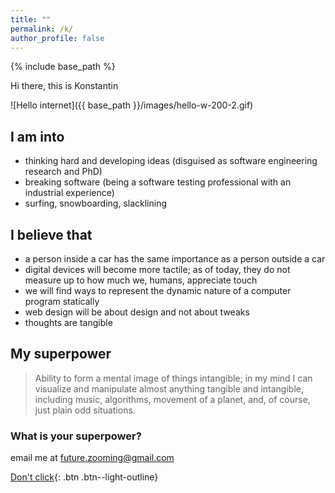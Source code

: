 ```yaml
---
title: ""
permalink: /k/ 
author_profile: false
---
```


{% include base_path %}

Hi there, this is Konstantin

![Hello internet]({{ base_path }}/images/hello-w-200-2.gif)


## I am into

 - thinking hard and developing ideas (disguised as software engineering research and PhD)
 - breaking software (being a software testing professional with an industrial experience)
 - surfing, snowboarding, slacklining

## I believe that

* a person inside a car has the same importance as a person outside a car
* digital devices will become more tactile; as of today, they do not measure up to how much we, humans, appreciate touch
* we will find ways to represent the dynamic nature of a computer program statically <!-- ; no information loss -->
* web design will be about design and not about tweaks 
* thoughts are tangible 

## My superpower

> Ability to form a mental image of things intangible;
> in my mind I can visualize and manipulate almost anything tangible and intangible, including music, algorithms, movement of a planet, and, of course, just plain odd situations.

### What is your superpower?

email me at [future.zooming@gmail.com](mailto:future.zooming@gmail.com)


[Don't click](https://www.ted.com/talks/itay_talgam_lead_like_the_great_conductors){: .btn .btn--light-outline}


<!-- ## Timeline -->


<!-- <i class="fa fa-fw fa-calendar" aria-hidden="true"></i>  Summer 2015: -->
<!--  -->
<!-- After almost two years working at NUS, I have accepted a position at the -->
<!-- Politecnico di Milano to work with Professor [Luciano Baresi](http://home.deib.polimi.it/baresi/) -->
<!--  -->
<!-- I am deeply grateful to all the people that made my time as a postdoctoral -->
<!-- researcher at the National University of Singapore (NUS) enjoyable and -->
<!-- rewarding.  In particular, I thank members of the research group of Professor -->
<!-- [Abhik Roychoudhury](http://www.comp.nus.edu.sg/~abhik/)  for the support I -->
<!-- received while working at NUS -->

<!-- Since October 2013 till May 2015 I was a Postdoctoral Research Fellow in the -->
<!-- School of Computing at the National University of Singapore working with -->
<!-- Professor [Abhik Roychoudhury](http://www.comp.nus.edu.sg/~abhik/) -->

<!-- I hold a PhD degree from [University of Lugano, Switzerland](http://www.inf.usi.ch) where he was advised by -->
<!-- Professor [Mauro&nbsp;Pezz&egrave;](http://www.inf.usi.ch/faculty/pezze/) -->

